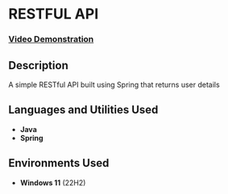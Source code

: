 <h1>RESTFUL API</h1>

 ### [Video Demonstration](https://s3.us-east-2.amazonaws.com/programmingvideos.james19190/%ED%94%84%EB%A1%9C%EA%B7%B8%EB%9E%A8%EC%8B%A4%ED%96%89_Ex4.mp4)
 
<h2>Description</h2>
A simple RESTful API built using Spring that returns user details
<br />

<h2>Languages and Utilities Used</h2>

- <b>Java</b>
- <b>Spring</b> 

<h2>Environments Used </h2>

- <b>Windows 11</b> (22H2)

<!--
<h2>Program walk-through:</h2>

<p align="center">
Launch the utility: <br/>
<img src="https://i.imgur.com/62TgaWL.png" height="80%" width="80%" alt="Disk Sanitization Steps"/>
<br />
<br />
Select the disk:  <br/>
<img src="https://i.imgur.com/tcTyMUE.png" height="80%" width="80%" alt="Disk Sanitization Steps"/>
<br />

</p>

 ```diff
- text in red
+ text in green
! text in orange
# text in gray
@@ text in purple (and bold)@@
```
--!>
